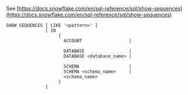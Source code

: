 See [https://docs.snowflake.com/en/sql-reference/sql/show-sequences](https://docs.snowflake.com/en/sql-reference/sql/show-sequences)
```
SHOW SEQUENCES [ LIKE '<pattern>' ]
               [ IN
                    {
                      ACCOUNT                  |

                      DATABASE                 |
                      DATABASE <database_name> |

                      SCHEMA                   |
                      SCHEMA <schema_name>     |
                      <schema_name>
                    }
               ]
```
